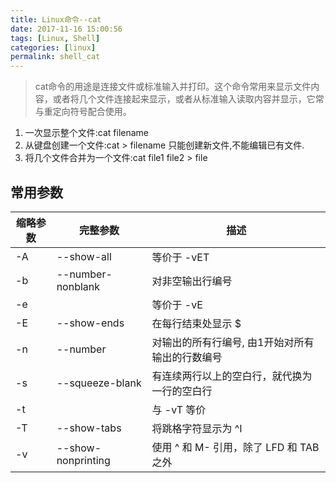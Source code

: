 ```yaml
---
title: Linux命令--cat
date: 2017-11-16 15:00:56
tags: [Linux, Shell]
categories: [linux]
permalink: shell_cat
---
```


> cat命令的用途是连接文件或标准输入并打印。这个命令常用来显示文件内容，或者将几个文件连接起来显示，或者从标准输入读取内容并显示，它常与重定向符号配合使用。

1. 一次显示整个文件:cat filename
2. 从键盘创建一个文件:cat > filename 只能创建新文件,不能编辑已有文件.
3. 将几个文件合并为一个文件:cat file1 file2 > file

## 常用参数

| 缩略参数 | 完整参数  | 描述
| --- | --- | ---
| -A | --show-all | 等价于 -vET
| -b | --number-nonblank | 对非空输出行编号
| -e | | 等价于 -vE
| -E | --show-ends | 在每行结束处显示 $
| -n | --number | 对输出的所有行编号, 由1开始对所有输出的行数编号
| -s | --squeeze-blank | 有连续两行以上的空白行，就代换为一行的空白行
| -t | | 与 -vT 等价
| -T | --show-tabs  | 将跳格字符显示为 ^I
| -v | --show-nonprinting | 使用 ^ 和 M- 引用，除了 LFD 和 TAB 之外
